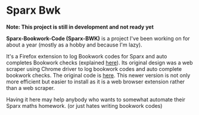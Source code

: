 # Sparx Bwk
**Note: This project is still in development and not ready yet**

**Sparx-Bookwork-Code (Sparx-BWK)** is a project I've been working on for about a year (mostly as a hobby and because I'm lazy).

It's a Firefox extension to log Bookwork codes for Sparx and auto completes Bookwork checks (explained [here](https://support.sparx.co.uk/docs/what-are-bookwork-checks)). Its original design was a web scraper using Chrome driver to log bookwork codes and auto complete bookwork checks. The original code is [here](https://github.com/Gwyd0/Sparx-bwk). This newer version is not only more efficient but easier to install as it is a web browser extension rather than a web scraper.

Having it here may help anybody who wants to somewhat automate their Sparx maths homework. (or just hates writing bookwork codes)
